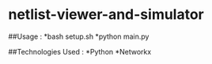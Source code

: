# netlist-viewer-and-simulator

##Usage :
	  *bash setup.sh
	  *python main.py 
	
##Technologies Used :
	  *Python 
	  *Networkx
